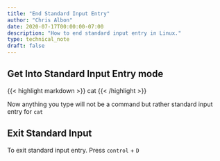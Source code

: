 ```yaml
---
title: "End Standard Input Entry"
author: "Chris Albon"
date: 2020-07-17T00:00:00-07:00
description: "How to end standard input entry in Linux."
type: technical_note
draft: false
---
```


## Get Into Standard Input Entry mode

{{< highlight markdown >}}
cat
{{< /highlight >}}

Now anything you type will not be a command but rather standard input entry for `cat`

## Exit Standard Input

To exit standard input entry. Press `control` + `D`
